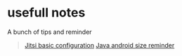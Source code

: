 # usefull notes
A bunch of tips and reminder

> [Jitsi basic configuration](https://github.com/c-antoine/notes/blob/main/Jitsi.md "Jitsi basic configuration")
> [Java android size reminder](http://https://github.com/c-antoine/notes/blob/main/sizeReminder.md "Java android size reminder")
